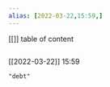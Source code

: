 ```yaml
---
alias: [2022-03-22,15:59,]
---
```

[[]]
table of content
```toc
```

[[2022-03-22]] 15:59

```query
"debt"
```